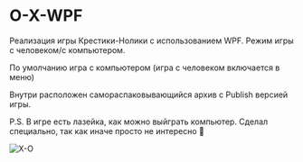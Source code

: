 # O-X-WPF
Реализация игры Крестики-Нолики с использованием WPF. Режим игры с человеком/с компьютером.

По умолчанию игра с компьютером (игра с человеком включается в меню)

Внутри расположен самораспаковывающийся архив с Publish версией игры.

P.S. В игре есть лазейка, как можно выйграть компьютер. Сделал специально, так как иначе просто не интересно 🦖 

![X-O](https://user-images.githubusercontent.com/77540319/143457044-6dcdc6b4-42b5-4d67-95b3-53978a13ceb6.png)
